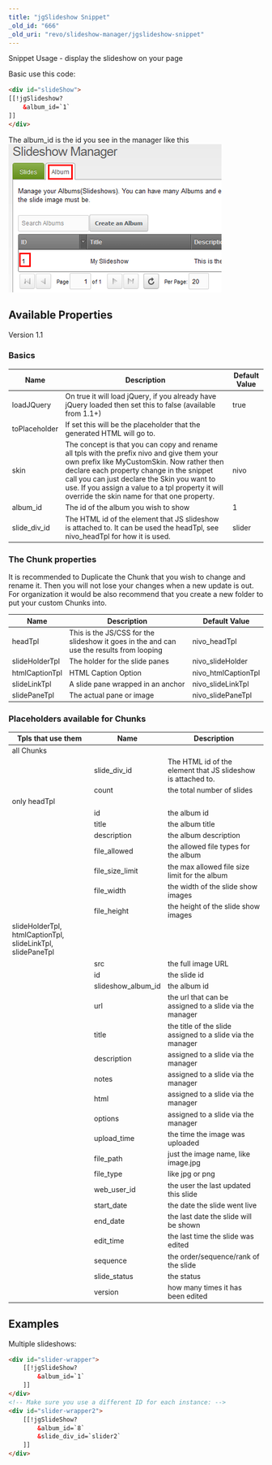 ```yaml
---
title: "jgSlideshow Snippet"
_old_id: "666"
_old_uri: "revo/slideshow-manager/jgslideshow-snippet"
---
```


Snippet Usage - display the slideshow on your page

Basic use this code:

``` html
<div id="slideShow">
[[!jgSlideshow?
    &album_id=`1`
]]
</div>
```

The album\_id is the id you see in the manager like this
![](album_id.png)

## Available Properties

Version 1.1

### Basics

| Name           | Description                                                                                                                                                                                                                                                                                                                              | Default Value |
| -------------- | ---------------------------------------------------------------------------------------------------------------------------------------------------------------------------------------------------------------------------------------------------------------------------------------------------------------------------------------- | ------------- |
| loadJQuery     | On true it will load jQuery, if you already have jQuery loaded then set this to false (available from 1.1+)                                                                                                                                                                                                                              | true          |
| toPlaceholder  | If set this will be the placeholder that the generated HTML will go to.                                                                                                                                                                                                                                                                  |               |
| skin           | The concept is that you can copy and rename all tpls with the prefix nivo and give them your own prefix like MyCustomSkin. Now rather then declare each property change in the snippet call you can just declare the Skin you want to use. If you assign a value to a tpl property it will override the skin name for that one property. | nivo          |
| album\_id      | The id of the album you wish to show                                                                                                                                                                                                                                                                                                     | 1             |
| slide\_div\_id | The HTML id of the element that JS slideshow is attached to. It can be used the headTpl, see nivo\_headTpl for how it is used.                                                                                                                                                                                                           | slider        |

### The Chunk properties

It is recommended to Duplicate the Chunk that you wish to change and rename it. Then you will not lose your changes when a new update is out. For organization it would be also recommend that you create a new folder to put your custom Chunks into.

| Name           | Description                                                                              | Default Value        |
| -------------- | ---------------------------------------------------------------------------------------- | -------------------- |
| headTpl        | This is the JS/CSS for the slideshow it goes in the and can use the results from looping | nivo\_headTpl        |
| slideHolderTpl | The holder for the slide panes                                                           | nivo\_slideHolder    |
| htmlCaptionTpl | HTML Caption Option                                                                      | nivo\_htmlCaptionTpl |
| slideLinkTpl   | A slide pane wrapped in an anchor                                                        | nivo\_slideLinkTpl   |
| slidePaneTpl   | The actual pane or image                                                                 | nivo\_slidePaneTpl   |

### Placeholders available for Chunks

| Tpls that use them | Name              | Description                                                  |
| ------------------ | ----------------- | ------------------------------------------------------------ |
| all Chunks         |                   |                                                              |
|                    | slide\_div\_id    | The HTML id of the element that JS slideshow is attached to. |
|                    | count             | the total number of slides                                   |
| only headTpl       |                   |                                                              |
|                    | id                | the album id                                                 |
|                    | title             | the album title                                              |
|                    | description       | the album description                                        |
|                    | file\_allowed     | the allowed file types for the album                         |
|                    | file\_size\_limit | the max allowed file size limit for the album                |
|                    | file\_width       | the width of the slide show images                           |
|                    | file\_height      | the height of the slide show images                          |
| slideHolderTpl, htmlCaptionTpl, slideLinkTpl, slidePaneTpl |  |  |
|  | src | the full image URL |
|  | id | the slide id |
|  | slideshow\_album\_id | the album id |
|  | url | the url that can be assigned to a slide via the manager |
|  | title | the title of the slide assigned to a slide via the manager |
|  | description | assigned to a slide via the manager |
|  | notes | assigned to a slide via the manager |
|  | html | assigned to a slide via the manager |
|  | options | assigned to a slide via the manager |
|  | upload\_time | the time the image was uploaded |
|  | file\_path | just the image name, like image.jpg |
|  | file\_type | like jpg or png |
|  | web\_user\_id | the user the last updated this slide |
|  | start\_date | the date the slide went live |
|  | end\_date | the last date the slide will be shown |
|  | edit\_time | the last time the slide was edited |
|  | sequence | the order/sequence/rank of the slide |
|  | slide\_status | the status |
|  | version | how many times it has been edited |

## Examples

Multiple slideshows:

``` html
<div id="slider-wrapper">
    [[!jgSlideShow?
        &album_id=`1`
    ]]
</div>
<!-- Make sure you use a different ID for each instance: -->
<div id="slider-wrapper2">
    [[!jgSlideShow?
        &album_id=`8`
        &slide_div_id=`slider2`
    ]]
</div>
```
